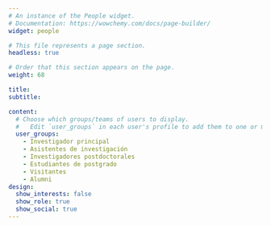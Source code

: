 ```yaml
---
# An instance of the People widget.
# Documentation: https://wowchemy.com/docs/page-builder/
widget: people

# This file represents a page section.
headless: true

# Order that this section appears on the page.
weight: 68

title: 
subtitle:

content:
  # Choose which groups/teams of users to display.
  #   Edit `user_groups` in each user's profile to add them to one or more of these groups.
  user_groups:
    - Investigador principal
    - Asistentes de investigación
    - Investigadores postdoctorales
    - Estudiantes de postgrado
    - Visitantes
    - Alumni
design:
  show_interests: false
  show_role: true
  show_social: true
---
```

